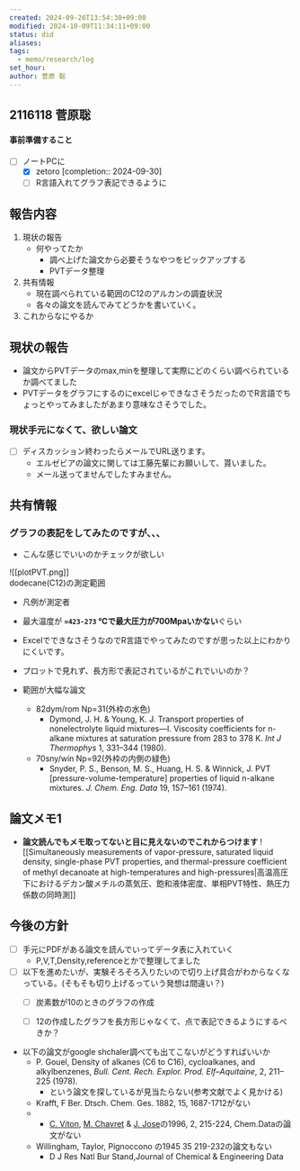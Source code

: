 ```yaml
---
created: 2024-09-26T13:54:30+09:00
modified: 2024-10-09T11:34:11+09:00
status: did
aliases: 
tags:
  - memo/research/log
set_hour: 
author: 菅原 聡
---
```


## 2116118 菅原聡

#### 事前準備すること
- [ ] ノートPCに
	- [x] zetoro  [completion:: 2024-09-30]
	- [ ] R言語入れてグラフ表記できるように
## 報告内容
1. 現状の報告
	- 何やってたか
		- 調べ上げた論文から必要そうなやつをピックアップする
		- PVTデータ整理
2. 共有情報
	- 現在調べられている範囲のC12のアルカンの調査状況
	- 各々の論文を読んでみてどうかを書いていく。
4. これからなにやるか


<div class="page-break" style="page-break-before: always;"></div>


## 現状の報告
- 論文からPVTデータのmax,minを整理して実際にどのくらい調べられているか調べてました
- PVTデータをグラフにするのにexcelじゃできなさそうだったのでR言語でちょっとやってみましたがあまり意味なさそうでした。
### 現状手元になくて、欲しい論文
- [ ] ディスカッション終わったらメールでURL送ります。
	- エルゼビアの論文に関しては工藤先輩にお願いして、貰いました。
	- メール送ってませんでしたすみません。
<div class="page-break" style="page-break-before: always;"></div>

## 共有情報
### グラフの表記をしてみたのですが、、、
- こんな感じでいいのかチェックが欲しい

![[plotPVT.png]]                    
dodecane(C12)の測定範囲



- 凡例が測定者


- 最大温度が **`=423-273` ℃**で最大圧力が**700Mpaいかない**ぐらい
- ExcelでできなさそうなのでR言語でやってみたのですが思った以上にわかりにくいです。
- プロットで見れず、長方形で表記されているがこれでいいのか？
- 範囲が大幅な論文
	- 82dym/rom Np=31(外枠の水色)
		- Dymond, J. H. & Young, K. J. Transport properties of nonelectrolyte liquid mixtures—I. Viscosity coefficients for n-alkane mixtures at saturation pressure from 283 to 378 K. _Int J Thermophys_ 1, 331–344 (1980).
	- 70sny/win Np=92(外枠の内側の緑色)
		- Snyder, P. S., Benson, M. S., Huang, H. S. & Winnick, J. PVT [pressure-volume-temperature] properties of liquid n-alkane mixtures. _J. Chem. Eng. Data_ 19, 157–161 (1974).

<div class="page-break" style="page-break-before: always;"></div>

## 論文メモ1
- **論文読んでもメモ取ってないと目に見えないのでこれからつけます**
![[Simultaneously measurements of vapor-pressure, saturated liquid density, single-phase PVT properties, and thermal-pressure coefficient of methyl decanoate at high-temperatures and high-pressures|高温高圧下におけるデカン酸メチルの蒸気圧、飽和液体密度、単相PVT特性、熱圧力係数の同時測]]
<div class="page-break" style="page-break-before: always;"></div>

## 今後の方針
- [ ] 手元にPDFがある論文を読んでいってデータ表に入れていく
	- P,V,T,Density,referenceとかで整理してました
- [ ] 以下を進めたいが、実験そろそろ入りたいので切り上げ具合がわからなくなっている。(そもそも切り上げるっていう発想は間違い？)
	- [ ] 炭素数が10のときのグラフの作成
	- [ ] 12の作成したグラフを長方形じゃなくて、点で表記できるようにするべきか？


- 以下の論文がgoogle shchaler調べても出てこないがどうすればいいか
	- P. Gouel, Density of alkanes (C6 to C16), cycloalkanes, and alkylbenzenes, _Bull. Cent. Rech. Explor. Prod. Elf–Aquitaine_, 2, 211–225 (1978).
		- という論文を探しているが見当たらない(参考文献でよく見かける)
	- Krafft, F Ber. Dtsch. Chem. Ges. 1882, 15, 1687-1712がない
	- - [C. Viton](https://link.springer.com/chapter/10.1007/978-3-642-72207-3_3#auth-C_-Viton), [M. Chavret](https://link.springer.com/chapter/10.1007/978-3-642-72207-3_3#auth-M_-Chavret) & [J. Jose](https://link.springer.com/chapter/10.1007/978-3-642-72207-3_3#auth-J_-Jose)の1996, 2, 215-224, Chem.Dataの論文がない
	- Willingham, Taylor, Pignoccono の1945 35 219-232の論文もない
		- D J Res Natl Bur Stand,Journal of Chemical & Engineering Data
